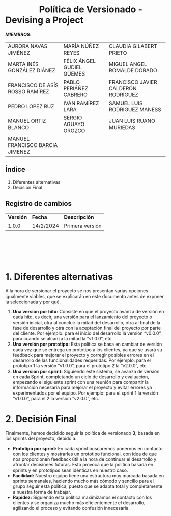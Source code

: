 # &nbsp;&nbsp;&nbsp;&nbsp;&nbsp;&nbsp;&nbsp;&nbsp;&nbsp;&nbsp;&nbsp;&nbsp;&nbsp;&nbsp;&nbsp; Política de Versionado - Devising a Project


***MIEMBROS***:

<table>
  <tr>
    <td>AURORA NAVAS JIMÉNEZ</td>
    <td>MARÍA NÚÑEZ REYES</td>
    <td>CLAUDIA GILABERT PRIETO</td>
  </tr>
  <tr>
    <td>MARTA INÉS GONZÁLEZ DIÁNEZ</td>
    <td>FÉLIX ÁNGEL GUDIEL GÜEMES</td>
    <td>MIGUEL ANGEL ROMALDE DORADO</td>
  </tr>
  <tr>
    <td>FRANCISCO DE ASÍS ROSSO RAMÍREZ</td>
    <td>PABLO PERIÁÑEZ CABRERO</td>
    <td>FRANCISCO JAVIER CALDERÓN RODRÍGUEZ</td>
  </tr>
  <tr>
    <td>PEDRO LOPEZ RUZ</td>
    <td>IVÁN RAMÍREZ LARA</td>
    <td>SAMUEL LUIS RODRÍGUEZ MANESS</td>
  </tr>
  <tr>
    <td>MANUEL ORTIZ BLANCO</td>
    <td>SERGIO AGUAYO OROZCO</td>
    <td>JUAN LUIS RUANO MURIEDAS</td>
  </tr>
  <tr>
    <td>MANUEL FRANCISCO BARCIA JIMENEZ</td>
    <td></td>
    <td></td>
  </tr>
</table>


## Índice

1. Diferentes alternativas
2. Decisión Final


## Registro de cambios

<table>
  <tr>
   <td><strong>Versión</strong>
   </td>
   <td><strong>Fecha</strong>
   </td>
   <td><strong>Descripción</strong>
   </td>
  </tr>
  <tr>
   <td>1.0.0</td>
   <td>14/2/2024</td>
   <td>Primera versión</td>
  </tr>
</table>


<br/>

# 

<br/>


# 1. Diferentes alternativas

A la hora de versionar el proyecto se nos presentan varias opciones igualmente viables, que se explicarán en este documento antes de exponer la seleccionada y por qué.

1. **Una versión por hito:** Consiste en que el proyecto avanza de versión en cada hito, es decir, una versión para el lanzamiento del proyecto o versión inicial, otra al concluir la mitad del desarrollo, otra al final de la fase de desarrollo y otra con la aceptación final del proyecto por parte del cliente. Por ejemplo: para el inicio del desarrollo la versión “v0.0.0”, para cuando se alcanza la mitad la “v1.0.0”, etc.
2. **Una versión por prototipo:** Esta política se basa en cambiar de versión cada vez que se entrega un prototipo a los clientes, ya que se usará su feedback para mejorar el proyecto y corregir posibles errores en el desarrollo de las funcionalidades requeridas. Por ejemplo: para el prototipo 1 la versión “v1.0.0”, para el prototipo 2 la “v2.0.0”, etc.
3. **Una versión por sprint:** Siguiendo este sistema, se avanza de versión en cada Sprint, completando un ciclo de desarrollo y evaluación, empezando el siguiente sprint con una reunión para compartir la información necesaria para mejorar el proyecto y evitar errores ya experimentados por el equipo. Por ejemplo: para el sprint 1 la versión “v1.0.0”, para el 2 la versión “v2.0.0”, etc.


# 2. Decisión Final

Finalmente, hemos decidido seguir la política de versionado **3**, basada en los sprints del proyecto, debido a:

- **Prototipo por sprint:** En cada sprint buscaremos ponernos en contacto con los clientes y mostrarles un prototipo funcional, con idea de que nos proporcionen feedback útil a la hora de continuar el desarrollo y afrontar decisiones futuras. Esto provoca que la política basada en sprints y en prototipos sean idénticas en nuestro caso.
- **Facilidad:** Nuestro equipo tiene una estructura muy marcada basada en sprints semanales, haciendo mucho más cómodo y sencillo para el grupo seguir esta política, puesto que se adapta total y completamente a nuestra forma de trabajar.
- **Rapidez:** Siguiendo esta política maximizamos el contacto con los clientes y se organiza mucho más eficientemente el desarrollo, agilizando el proceso y evitando confusión innecesaria.


